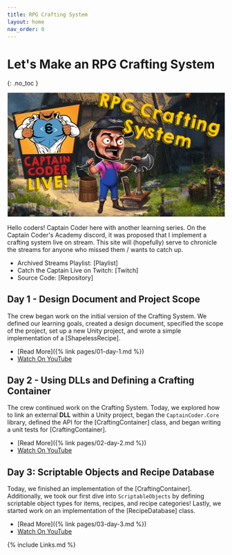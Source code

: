 ```yaml
---
title: RPG Crafting System
layout: home
nav_order: 0
---
```


# Let's Make an RPG Crafting System
{: .no_toc }

![Crafting System](imgs/crafting-system.png)

Hello coders! Captain Coder here with another learning series. On the Captain
Coder's Academy discord, it was proposed that I implement a crafting system live
on stream. This site will (hopefully) serve to chronicle the streams for anyone
who missed them / wants to catch up.

* Archived Streams Playlist: [Playlist]
* Catch the Captain Live on Twitch: [Twitch]
* Source Code: [Repository]

## Day 1 - Design Document and Project Scope

The crew began work on the initial version of the Crafting System. We defined
our learning goals, created a design document, specified the scope of the
project, set up a new Unity project, and wrote a simple implementation of a
[ShapelessRecipe].

* [Read More]({% link pages/01-day-1.md %})
* [Watch On YouTube](https://youtube.com/live/_S4JNwdGPEo?feature=share)

## Day 2 - Using DLLs and Defining a Crafting Container

The crew continued work on the Crafting System. Today, we explored how to link
an external **DLL** within a Unity project, began the `CaptainCoder.Core`
library, defined the API for the [CraftingContainer] class, and began writing a
unit tests for [CraftingContainer].

* [Read More]({% link pages/02-day-2.md %})
* [Watch On YouTube](https://youtube.com/live/IA66jZh51h8)


## Day 3: Scriptable Objects and Recipe Database

Today, we finished an implementation of the [CraftingContainer].
Additionally, we took our first dive into `ScriptableObjects` by defining
scriptable object types for items, recipes, and recipe categories! Lastly, we
started work on an implementation of the [RecipeDatabase] class.

* [Read More]({% link pages/03-day-3.md %})
* [Watch On YouTube](https://youtube.com/live/6p3TJ3fbHe4)


{% include Links.md %}